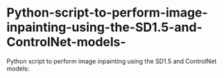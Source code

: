 # Python-script-to-perform-image-inpainting-using-the-SD1.5-and-ControlNet-models-
Python script to perform image inpainting using the SD1.5 and ControlNet models:
